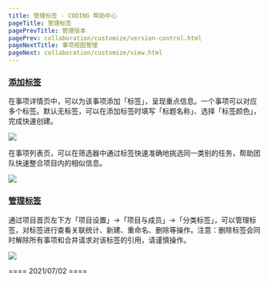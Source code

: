 ```yaml
---
title: 管理标签 - CODING 帮助中心
pageTitle: 管理标签
pagePrevTitle: 管理版本
pagePrev: collaboration/customize/version-control.html
pageNextTitle: 事项视图管理
pageNext: collaboration/customize/view.html
---
```


### [添加标签](#add)

在事项详情页中，可以为该事项添加「标签」，呈现重点信息。一个事项可以对应多个标签。默认无标签，可以在添加标签时填写「标题名称」、选择「标签颜色」，完成快速创建。

![](https://help-assets.codehub.cn/enterprise/20210617184859.png)

在事项列表页，可以在筛选器中通过标签快速准确地挑选同一类别的任务，帮助团队快速整合项目内的相似信息。

![](https://help-assets.codehub.cn/enterprise/20210617185200.png)

### [管理标签](#management)

通过项目首页左下方「项目设置」->「项目与成员」->「分类标签」，可以管理标签，对标签进行查看关联统计、新建、重命名、删除等操作。注意：删除标签会同时解除所有事项和合并请求对该标签的引用，请谨慎操作。

![](https://help-assets.codehub.cn/enterprise/20210617190401.png)

==== 2021/07/02 ====
